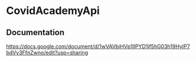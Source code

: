 # CovidAcademyApi

## Documentation

https://docs.google.com/document/d/1wVAVbiHVp1lIPYD1if5hG03h19HyIP7bdVy3FfnZwno/edit?usp=sharing
